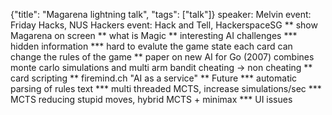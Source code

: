 {"title": "Magarena lightning talk", "tags": ["talk"]}
speaker: Melvin
event: Friday Hacks, NUS Hackers
event: Hack and Tell, HackerspaceSG
** show Magarena on screen
** what is Magic
** interesting AI challenges
*** hidden information
*** hard to evalute the game state
each card can change the rules of the game
** paper on new AI for Go (2007)
combines monte carlo simulations and multi arm bandit
cheating -> non cheating
** card scripting
** firemind.ch "AI as a service"
** Future
*** automatic parsing of rules text
*** multi threaded MCTS, increase simulations/sec
*** MCTS reducing stupid moves, hybrid MCTS + minimax
*** UI issues
